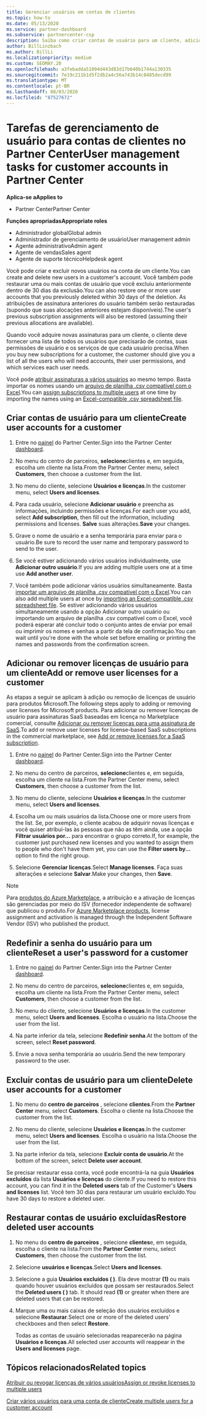 ```yaml
---
title: Gerenciar usuários em contas de clientes
ms.topic: how-to
ms.date: 05/13/2020
ms.service: partner-dashboard
ms.subservice: partnercenter-csp
description: Saiba como criar contas de usuário para um cliente, adicionar ou remover licenças de usuário, redefinir senhas de usuário, excluir contas de usuário ou restaurá-las.
author: BillLinzbach
ms.author: BillLi
ms.localizationpriority: medium
ms.custom: SEOMAY.20
ms.openlocfilehash: a3febadda51094d443d83d17b640b1744a130335
ms.sourcegitcommit: 7e19c211b1d5f2db2a4c56a743b14c8485decd99
ms.translationtype: MT
ms.contentlocale: pt-BR
ms.lasthandoff: 08/03/2020
ms.locfileid: "87527672"
---
```

# <a name="user-management-tasks-for-customer-accounts-in-partner-center"></a><span data-ttu-id="bb905-103">Tarefas de gerenciamento de usuário para contas de clientes no Partner Center</span><span class="sxs-lookup"><span data-stu-id="bb905-103">User management tasks for customer accounts in Partner Center</span></span>

<span data-ttu-id="bb905-104">**Aplica-se a**</span><span class="sxs-lookup"><span data-stu-id="bb905-104">**Applies to**</span></span>

- <span data-ttu-id="bb905-105">Partner Center</span><span class="sxs-lookup"><span data-stu-id="bb905-105">Partner Center</span></span>

<span data-ttu-id="bb905-106">**Funções apropriadas**</span><span class="sxs-lookup"><span data-stu-id="bb905-106">**Appropriate roles**</span></span>

- <span data-ttu-id="bb905-107">Administrador global</span><span class="sxs-lookup"><span data-stu-id="bb905-107">Global admin</span></span>
- <span data-ttu-id="bb905-108">Administrador de gerenciamento de usuário</span><span class="sxs-lookup"><span data-stu-id="bb905-108">User management admin</span></span>
- <span data-ttu-id="bb905-109">Agente administrativo</span><span class="sxs-lookup"><span data-stu-id="bb905-109">Admin agent</span></span>
- <span data-ttu-id="bb905-110">Agente de vendas</span><span class="sxs-lookup"><span data-stu-id="bb905-110">Sales agent</span></span>
- <span data-ttu-id="bb905-111">Agente de suporte técnico</span><span class="sxs-lookup"><span data-stu-id="bb905-111">Helpdesk agent</span></span>

<span data-ttu-id="bb905-112">Você pode criar e excluir novos usuários na conta de um cliente.</span><span class="sxs-lookup"><span data-stu-id="bb905-112">You can create and delete new users in a customer's account.</span></span> <span data-ttu-id="bb905-113">Você também pode restaurar uma ou mais contas de usuário que você excluiu anteriormente dentro de 30 dias da exclusão.</span><span class="sxs-lookup"><span data-stu-id="bb905-113">You can also restore one or more user accounts that you previously deleted within 30 days of the deletion.</span></span> <span data-ttu-id="bb905-114">As atribuições de assinatura anteriores do usuário também serão restauradas (supondo que suas alocações anteriores estejam disponíveis).</span><span class="sxs-lookup"><span data-stu-id="bb905-114">The user's previous subscription assignments will also be restored (assuming their previous allocations are available).</span></span>

<span data-ttu-id="bb905-115">Quando você adquire novas assinaturas para um cliente, o cliente deve fornecer uma lista de todos os usuários que precisarão de contas, suas permissões de usuário e os serviços de que cada usuário precisa.</span><span class="sxs-lookup"><span data-stu-id="bb905-115">When you buy new subscriptions for a customer, the customer should give you a list of all the users who will need accounts, their user permissions, and which services each user needs.</span></span>  

<span data-ttu-id="bb905-116">Você pode [atribuir assinaturas a vários usuários](bulk-license-provisioning-for-multiple-users.md) ao mesmo tempo. Basta importar os nomes usando um [arquivo de planilha .csv compatível com o Excel](adding-multiple-users-to-a-customer-account.md).</span><span class="sxs-lookup"><span data-stu-id="bb905-116">You can [assign subscriptions to multiple users](bulk-license-provisioning-for-multiple-users.md) at one time by importing the names using an [Excel-compatible .csv spreadsheet file](adding-multiple-users-to-a-customer-account.md).</span></span>

<a href="" id="createuseraccounts"></a>

## <a name="create-user-accounts-for-a-customer"></a><span data-ttu-id="bb905-117">Criar contas de usuário para um cliente</span><span class="sxs-lookup"><span data-stu-id="bb905-117">Create user accounts for a customer</span></span>

1. <span data-ttu-id="bb905-118">Entre no [painel](https://partner.microsoft.com/dashboard) do Partner Center.</span><span class="sxs-lookup"><span data-stu-id="bb905-118">Sign into the Partner Center [dashboard](https://partner.microsoft.com/dashboard).</span></span>

2. <span data-ttu-id="bb905-119">No menu do centro de parceiros, **selecione**clientes e, em seguida, escolha um cliente na lista.</span><span class="sxs-lookup"><span data-stu-id="bb905-119">From the Partner Center menu, select **Customers**, then choose a customer from the list.</span></span>

3. <span data-ttu-id="bb905-120">No menu do cliente, selecione **Usuários e licenças**.</span><span class="sxs-lookup"><span data-stu-id="bb905-120">In the customer menu, select **Users and licenses**.</span></span>

4. <span data-ttu-id="bb905-121">Para cada usuário, selecione **Adicionar usuário** e preencha as informações, incluindo permissões e licenças.</span><span class="sxs-lookup"><span data-stu-id="bb905-121">For each user you add, select **Add subscription**, then fill out the information, including permissions and licenses.</span></span> <span data-ttu-id="bb905-122">**Salve** suas alterações.</span><span class="sxs-lookup"><span data-stu-id="bb905-122">**Save** your changes.</span></span>

5. <span data-ttu-id="bb905-123">Grave o nome de usuário e a senha temporária para enviar para o usuário.</span><span class="sxs-lookup"><span data-stu-id="bb905-123">Be sure to record the user name and temporary password to send to the user.</span></span>

6. <span data-ttu-id="bb905-124">Se você estiver adicionando vários usuários individualmente, use **Adicionar outro usuário**.</span><span class="sxs-lookup"><span data-stu-id="bb905-124">If you are adding multiple users one at a time use **Add another user**.</span></span>

7. <span data-ttu-id="bb905-125">Você também pode adicionar vários usuários simultaneamente. Basta [importar um arquivo de planilha .csv compatível com o Excel](adding-multiple-users-to-a-customer-account.md).</span><span class="sxs-lookup"><span data-stu-id="bb905-125">You can also add multiple users at once by [importing an Excel-compatible .csv spreadsheet file](adding-multiple-users-to-a-customer-account.md).</span></span> <span data-ttu-id="bb905-126">Se estiver adicionando vários usuários simultaneamente usando a opção Adicionar outro usuário ou importando um arquivo de planilha .csv compatível com o Excel, você poderá esperar até concluir todo o conjunto antes de enviar por email ou imprimir os nomes e senhas a partir da tela de confirmação.</span><span class="sxs-lookup"><span data-stu-id="bb905-126">You can wait until you're done with the whole set before emailing or printing the names and passwords from the confirmation screen.</span></span>

<a href="" id="userlicensing"></a>

## <a name="add-or-remove-user-licenses-for-a-customer"></a><span data-ttu-id="bb905-127">Adicionar ou remover licenças de usuário para um cliente</span><span class="sxs-lookup"><span data-stu-id="bb905-127">Add or remove user licenses for a customer</span></span>

<span data-ttu-id="bb905-128">As etapas a seguir se aplicam à adição ou remoção de licenças de usuário para produtos Microsoft.</span><span class="sxs-lookup"><span data-stu-id="bb905-128">The following steps apply to adding or removing user licenses for Microsoft products.</span></span> <span data-ttu-id="bb905-129">Para adicionar ou remover licenças de usuário para assinaturas SaaS baseadas em licença no Marketplace comercial, consulte [Adicionar ou remover licenças para uma assinatura de SaaS](csp-commercial-marketplace-manage.md#add-or-remove-licenses-for-a-saas-subscription).</span><span class="sxs-lookup"><span data-stu-id="bb905-129">To add or remove user licenses for license-based SaaS subscriptions in the commercial marketplace, see [Add or remove licenses for a SaaS subscription](csp-commercial-marketplace-manage.md#add-or-remove-licenses-for-a-saas-subscription).</span></span>

1. <span data-ttu-id="bb905-130">Entre no [painel](https://partner.microsoft.com/dashboard) do Partner Center.</span><span class="sxs-lookup"><span data-stu-id="bb905-130">Sign into the Partner Center [dashboard](https://partner.microsoft.com/dashboard).</span></span>

2. <span data-ttu-id="bb905-131">No menu do centro de parceiros, **selecione**clientes e, em seguida, escolha um cliente na lista.</span><span class="sxs-lookup"><span data-stu-id="bb905-131">From the Partner Center menu, select **Customers**, then choose a customer from the list.</span></span>

3. <span data-ttu-id="bb905-132">No menu do cliente, selecione **Usuários e licenças**.</span><span class="sxs-lookup"><span data-stu-id="bb905-132">In the customer menu, select **Users and licenses**.</span></span>

4. <span data-ttu-id="bb905-133">Escolha um ou mais usuários da lista.</span><span class="sxs-lookup"><span data-stu-id="bb905-133">Choose one or more users from the list.</span></span> <span data-ttu-id="bb905-134">Se, por exemplo, o cliente acabou de adquirir novas licenças e você quiser atribuí-las às pessoas que não as têm ainda, use a opção **Filtrar usuários por...** para encontrar o grupo correto.</span><span class="sxs-lookup"><span data-stu-id="bb905-134">If, for example, the customer just purchased new licenses and you wanted to assign them to people who don't have them yet, you can use the **Filter users by...** option to find the right group.</span></span>

5. <span data-ttu-id="bb905-135">Selecione **Gerenciar licenças**.</span><span class="sxs-lookup"><span data-stu-id="bb905-135">Select **Manage licenses**.</span></span> <span data-ttu-id="bb905-136">Faça suas alterações e selecione **Salvar**.</span><span class="sxs-lookup"><span data-stu-id="bb905-136">Make your changes, then **Save**.</span></span>

> [!NOTE]
> <span data-ttu-id="bb905-137">Para [produtos do Azure Marketplace](csp-commercial-marketplace-manage.md#assign-licenses-and-activate-a-subscription-on-behalf-of-a-customer), a atribuição e a ativação de licenças são gerenciadas por meio do ISV (fornecedor independente de software) que publicou o produto.</span><span class="sxs-lookup"><span data-stu-id="bb905-137">For [Azure Marketplace products](csp-commercial-marketplace-manage.md#assign-licenses-and-activate-a-subscription-on-behalf-of-a-customer), license assignment and activation is managed through the Independent Software Vendor (ISV) who published the product.</span></span>

<a href="" id="resetpassword"></a>

## <a name="reset-a-users-password-for-a-customer"></a><span data-ttu-id="bb905-138">Redefinir a senha do usuário para um cliente</span><span class="sxs-lookup"><span data-stu-id="bb905-138">Reset a user's password for a customer</span></span>

1. <span data-ttu-id="bb905-139">Entre no [painel](https://partner.microsoft.com/dashboard) do Partner Center.</span><span class="sxs-lookup"><span data-stu-id="bb905-139">Sign into the Partner Center [dashboard](https://partner.microsoft.com/dashboard).</span></span>

2. <span data-ttu-id="bb905-140">No menu do centro de parceiros, **selecione**clientes e, em seguida, escolha um cliente na lista.</span><span class="sxs-lookup"><span data-stu-id="bb905-140">From the Partner Center menu, select **Customers**, then choose a customer from the list.</span></span>

3.  <span data-ttu-id="bb905-141">No menu do cliente, selecione **Usuários e licenças**.</span><span class="sxs-lookup"><span data-stu-id="bb905-141">In the customer menu, select **Users and licenses**.</span></span> <span data-ttu-id="bb905-142">Escolha o usuário na lista.</span><span class="sxs-lookup"><span data-stu-id="bb905-142">Choose the user from the list.</span></span>

4.  <span data-ttu-id="bb905-143">Na parte inferior da tela, selecione **Redefinir senha**.</span><span class="sxs-lookup"><span data-stu-id="bb905-143">At the bottom of the screen, select **Reset password**.</span></span> 

5.  <span data-ttu-id="bb905-144">Envie a nova senha temporária ao usuário.</span><span class="sxs-lookup"><span data-stu-id="bb905-144">Send the new temporary password to the user.</span></span>

<a href="" id="deleteuseraccounts"></a>

## <a name="delete-user-accounts-for-a-customer"></a><span data-ttu-id="bb905-145">Excluir contas de usuário para um cliente</span><span class="sxs-lookup"><span data-stu-id="bb905-145">Delete user accounts for a customer</span></span>

1.  <span data-ttu-id="bb905-146">No menu do **centro de parceiros** , selecione **clientes**.</span><span class="sxs-lookup"><span data-stu-id="bb905-146">From the **Partner Center** menu, select **Customers**.</span></span> <span data-ttu-id="bb905-147">Escolha o cliente na lista.</span><span class="sxs-lookup"><span data-stu-id="bb905-147">Choose the customer from the list.</span></span>

2.  <span data-ttu-id="bb905-148">No menu do cliente, selecione **Usuários e licenças**.</span><span class="sxs-lookup"><span data-stu-id="bb905-148">In the customer menu, select **Users and licenses**.</span></span> <span data-ttu-id="bb905-149">Escolha o usuário na lista.</span><span class="sxs-lookup"><span data-stu-id="bb905-149">Choose the user from the list.</span></span>

3.  <span data-ttu-id="bb905-150">Na parte inferior da tela, selecione **Excluir conta de usuário**.</span><span class="sxs-lookup"><span data-stu-id="bb905-150">At the bottom of the screen, select **Delete user account**.</span></span>

<span data-ttu-id="bb905-151">Se precisar restaurar essa conta, você pode encontrá-la na guia **Usuários excluídos** da lista **Usuários e licenças** do cliente.</span><span class="sxs-lookup"><span data-stu-id="bb905-151">If you need to restore this account, you can find it in the **Deleted users** tab of the Customer's **Users and licenses** list.</span></span> <span data-ttu-id="bb905-152">Você tem 30 dias para restaurar um usuário excluído.</span><span class="sxs-lookup"><span data-stu-id="bb905-152">You have 30 days to restore a deleted user.</span></span>

<a href="" id="restoreuseraccounts"></a>

## <a name="restore-deleted-user-accounts"></a><span data-ttu-id="bb905-153">Restaurar contas de usuário excluídas</span><span class="sxs-lookup"><span data-stu-id="bb905-153">Restore deleted user accounts</span></span>

1.  <span data-ttu-id="bb905-154">No menu do **centro de parceiros** , selecione **clientes**e, em seguida, escolha o cliente na lista.</span><span class="sxs-lookup"><span data-stu-id="bb905-154">From the **Partner Center** menu, select **Customers**, then choose the customer from the list.</span></span>

2.  <span data-ttu-id="bb905-155">Selecione **usuários e licenças**.</span><span class="sxs-lookup"><span data-stu-id="bb905-155">Select **Users and licenses**.</span></span>

3.  <span data-ttu-id="bb905-156">Selecione a guia **Usuários excluídos ( )**. Ela deve mostrar **(1)** ou mais quando houver usuários excluídos que possam ser restaurados.</span><span class="sxs-lookup"><span data-stu-id="bb905-156">Select the **Deleted users ( )** tab. It should read **(1)** or greater when there are deleted users that can be restored.</span></span>

4.  <span data-ttu-id="bb905-157">Marque uma ou mais caixas de seleção dos usuários excluídos e selecione **Restaurar**.</span><span class="sxs-lookup"><span data-stu-id="bb905-157">Select one or more of the deleted users' checkboxes and then select **Restore**.</span></span>

    <span data-ttu-id="bb905-158">Todas as contas de usuário selecionadas reaparecerão na página **Usuários e licenças**.</span><span class="sxs-lookup"><span data-stu-id="bb905-158">All selected user accounts will reappear in the **Users and licenses** page.</span></span>

## <a name="related-topics"></a><span data-ttu-id="bb905-159">Tópicos relacionados</span><span class="sxs-lookup"><span data-stu-id="bb905-159">Related topics</span></span>


[<span data-ttu-id="bb905-160">Atribuir ou revogar licenças de vários usuários</span><span class="sxs-lookup"><span data-stu-id="bb905-160">Assign or revoke licenses to multiple users</span></span>](bulk-license-provisioning-for-multiple-users.md)

[<span data-ttu-id="bb905-161">Criar vários usuários para uma conta de cliente</span><span class="sxs-lookup"><span data-stu-id="bb905-161">Create multiple users for a customer account</span></span>](adding-multiple-users-to-a-customer-account.md)